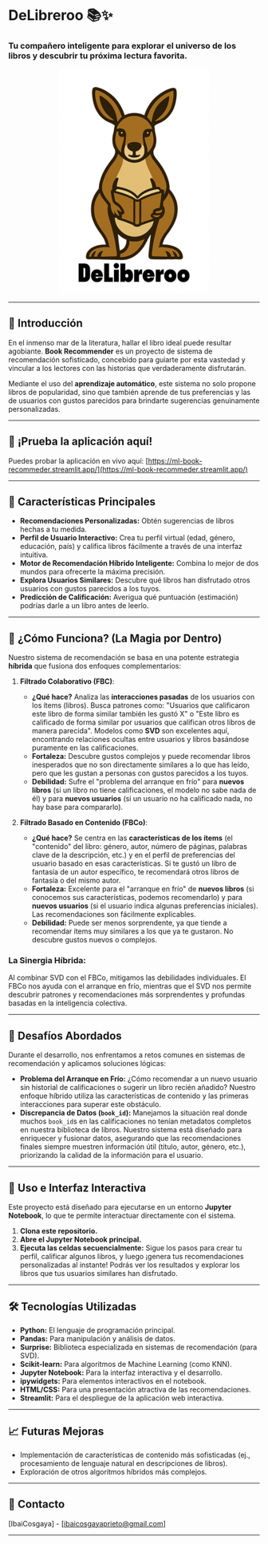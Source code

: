 # **DeLibreroo** 📚✨  
### Tu compañero inteligente para explorar el universo de los libros y descubrir tu próxima lectura favorita.

<p align="center">
  <img src="DeLibreroo.png" alt="DeLibreroo Logo" width="300"/>
</p>

---

## 📖 Introducción

En el inmenso mar de la literatura, hallar el libro ideal puede resultar agobiante. **Book Recommender** es un proyecto de sistema de recomendación sofisticado, concebido para guiarte por esta vastedad y vincular a los lectores con las historias que verdaderamente disfrutarán.

Mediante el uso del **aprendizaje automático**, este sistema no solo propone libros de popularidad, sino que también aprende de tus preferencias y las de usuarios con gustos parecidos para brindarte sugerencias genuinamente personalizadas.

---

## 🚀 ¡Prueba la aplicación aquí!

Puedes probar la aplicación en vivo aquí:
[https://ml-book-recommeder.streamlit.app/](https://ml-book-recommeder.streamlit.app/)


---

## 🌟 Características Principales

* **Recomendaciones Personalizadas:** Obtén sugerencias de libros hechas a tu medida.
* **Perfil de Usuario Interactivo:** Crea tu perfil virtual (edad, género, educación, país) y califica libros fácilmente a través de una interfaz intuitiva.
* **Motor de Recomendación Híbrido Inteligente:** Combina lo mejor de dos mundos para ofrecerte la máxima precisión.
* **Explora Usuarios Similares:** Descubre qué libros han disfrutado otros usuarios con gustos parecidos a los tuyos.
* **Predicción de Calificación:** Averigua qué puntuación (estimación) podrías darle a un libro antes de leerlo.

---

## 🧠 ¿Cómo Funciona? (La Magia por Dentro)

Nuestro sistema de recomendación se basa en una potente estrategia **híbrida** que fusiona dos enfoques complementarios:

1.  **Filtrado Colaborativo (FBC)**:
    * **¿Qué hace?** Analiza las **interacciones pasadas** de los usuarios con los ítems (libros). Busca patrones como: "Usuarios que calificaron este libro de forma similar también les gustó X" o "Este libro es calificado de forma similar por usuarios que califican otros libros de manera parecida". Modelos como **SVD** son excelentes aquí, encontrando relaciones ocultas entre usuarios y libros basándose puramente en las calificaciones.
    * **Fortaleza:** Descubre gustos complejos y puede recomendar libros inesperados que no son directamente similares a lo que has leído, pero que les gustan a personas con gustos parecidos a los tuyos.
    * **Debilidad:** Sufre el "problema del arranque en frío" para **nuevos libros** (si un libro no tiene calificaciones, el modelo no sabe nada de él) y para **nuevos usuarios** (si un usuario no ha calificado nada, no hay base para compararlo).

2.  **Filtrado Basado en Contenido (FBCo)**:
    * **¿Qué hace?** Se centra en las **características de los ítems** (el "contenido" del libro: género, autor, número de páginas, palabras clave de la descripción, etc.) y en el perfil de preferencias del usuario basado en esas características. Si te gustó un libro de fantasía de un autor específico, te recomendará otros libros de fantasía o del mismo autor.
    * **Fortaleza:** Excelente para el "arranque en frío" de **nuevos libros** (si conocemos sus características, podemos recomendarlo) y para **nuevos usuarios** (si el usuario indica algunas preferencias iniciales). Las recomendaciones son fácilmente explicables.
    * **Debilidad:** Puede ser menos sorprendente, ya que tiende a recomendar ítems muy similares a los que ya te gustaron. No descubre gustos nuevos o complejos.

### La Sinergia Híbrida:
Al combinar SVD con el FBCo, mitigamos las debilidades individuales. El FBCo nos ayuda con el arranque en frío, mientras que el SVD nos permite descubrir patrones y recomendaciones más sorprendentes y profundas basadas en la inteligencia colectiva.

---

## 🚧 Desafíos Abordados

Durante el desarrollo, nos enfrentamos a retos comunes en sistemas de recomendación y aplicamos soluciones lógicas:

* **Problema del Arranque en Frío:** ¿Cómo recomendar a un nuevo usuario sin historial de calificaciones o sugerir un libro recién añadido? Nuestro enfoque híbrido utiliza las características de contenido y las primeras interacciones para superar este obstáculo.
* **Discrepancia de Datos (`book_id`):** Manejamos la situación real donde muchos `book_id`s en las calificaciones no tenían metadatos completos en nuestra biblioteca de libros. Nuestro sistema está diseñado para enriquecer y fusionar datos, asegurando que las recomendaciones finales siempre muestren información útil (título, autor, género, etc.), priorizando la calidad de la información para el usuario.

---

## 🚀 Uso e Interfaz Interactiva

Este proyecto está diseñado para ejecutarse en un entorno **Jupyter Notebook**, lo que te permite interactuar directamente con el sistema.

1.  **Clona este repositorio.**
2.  **Abre el Jupyter Notebook principal.**
3.  **Ejecuta las celdas secuencialmente:** Sigue los pasos para crear tu perfil, calificar algunos libros, y luego ¡genera tus recomendaciones personalizadas al instante! Podrás ver los resultados y explorar los libros que tus usuarios similares han disfrutado.

---

## 🛠️ Tecnologías Utilizadas

* **Python:** El lenguaje de programación principal.
* **Pandas:** Para manipulación y análisis de datos.
* **Surprise:** Biblioteca especializada en sistemas de recomendación (para SVD).
* **Scikit-learn:** Para algoritmos de Machine Learning (como KNN).
* **Jupyter Notebook:** Para la interfaz interactiva y el desarrollo.
* **ipywidgets:** Para elementos interactivos en el notebook.
* **HTML/CSS:** Para una presentación atractiva de las recomendaciones.
* **Streamlit:** Para el despliegue de la aplicación web interactiva.

---

## 📈 Futuras Mejoras

* Implementación de características de contenido más sofisticadas (ej., procesamiento de lenguaje natural en descripciones de libros).
* Exploración de otros algoritmos híbridos más complejos.

---

## 📧 Contacto

[IbaiCosgaya] - [ibaicosgayaprieto@gmail.com]

---
